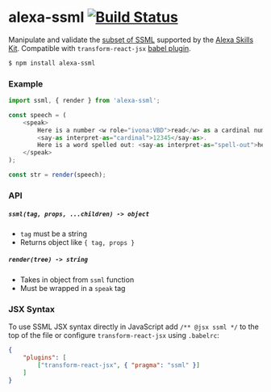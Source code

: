# alexa-ssml [![Build Status](https://travis-ci.org/nickclaw/alexa-ssml.svg?branch=master)](https://travis-ci.org/nickclaw/alexa-ssml)

Manipulate and validate the [subset of SSML](https://developer.amazon.com/public/solutions/alexa/alexa-skills-kit/docs/speech-synthesis-markup-language-ssml-reference) supported by the [Alexa Skills Kit](https://developer.amazon.com/public/solutions/alexa/alexa-skills-kit). Compatible with `transform-react-jsx` [babel plugin](https://babeljs.io/docs/plugins/transform-react-jsx/).

```bash
$ npm install alexa-ssml
```

### Example

```js
import ssml, { render } from 'alexa-ssml';

const speech = (
    <speak>
        Here is a number <w role="ivona:VBD">read</w> as a cardinal number:
        <say-as interpret-as="cardinal">12345</say-as>.
        Here is a word spelled out: <say-as interpret-as="spell-out">hello</say-as>.
    </speak>
);

const str = render(speech);
```

### API

##### `ssml(tag, props, ...children) -> object`
 * `tag` must be a string
 * Returns object like `{ tag, props }`

##### `render(tree) -> string`
 * Takes in object from `ssml` function
 * Must be wrapped in a `speak` tag


### JSX Syntax

To use SSML JSX syntax directly in JavaScript add `/** @jsx ssml */` to the top of the file or configure `transform-react-jsx` using `.babelrc`:

```json
{
    "plugins": [
        ["transform-react-jsx", { "pragma": "ssml" }]
    ]
}
```
